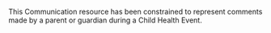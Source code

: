 This Communication resource has been constrained to represent comments made by a parent or guardian during a Child Health Event.